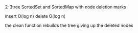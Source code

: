 2-3tree SortedSet and SortedMap with node deletion marks

insert O(log n)
delete O(log n)

the clean function rebuilds the tree giving up the deleted nodes


